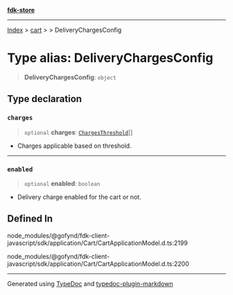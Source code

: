 [**fdk-store**](../../../README.md)
***

[Index](../../../API.md) > [cart](../../README.md) > [<internal>](../README.md) > DeliveryChargesConfig

# Type alias: DeliveryChargesConfig

> **DeliveryChargesConfig**: `object`

## Type declaration

### `charges`

> `optional` **charges**: [`ChargesThreshold`](type-alias.ChargesThreshold.md)[]

- Charges applicable based on threshold.

***

### `enabled`

> `optional` **enabled**: `boolean`

- Delivery charge enabled for the cart or not.

## Defined In

node\_modules/@gofynd/fdk-client-javascript/sdk/application/Cart/CartApplicationModel.d.ts:2199

node\_modules/@gofynd/fdk-client-javascript/sdk/application/Cart/CartApplicationModel.d.ts:2200

***
Generated using [TypeDoc](https://typedoc.org/) and [typedoc-plugin-markdown](https://www.npmjs.com/package/typedoc-plugin-markdown)
